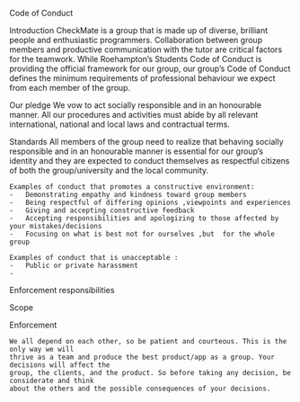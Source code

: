 Code of Conduct

Introduction
	CheckMate is a group that is made up of diverse, brilliant people and enthusiastic 
	programmers. Collaboration between group members and productive communication with the 
	tutor are critical factors for the teamwork. While Roehampton’s Students Code of Conduct 
	is providing the official framework for our group, our group’s Code of Conduct defines 
	the minimum requirements of professional behaviour we expect from each member of the group.

Our pledge
	We vow to act socially responsible and in an honourable manner. 
	All our procedures and activities must abide by all relevant international, national 
	and local laws and contractual terms.

Standards
 	All members of the group need to realize that behaving socially responsible and in
	an honourable manner is essential for our group’s identity and they are expected to conduct 
	themselves as respectful citizens of both the group/university and the local community.
	
	Examples of conduct that promotes a constructive environment:
	-	Demonstrating empathy and kindness toward group members
	-	Being respectful of differing opinions ,viewpoints and experiences
	-	Giving and accepting constructive feedback 
	-	Accepting responsibilities and apologizing to those affected by your mistakes/decisions
	-	Focusing on what is best not for ourselves ,but  for the whole group
	
	Examples of conduct that is unacceptable :
	-	Public or private harassment
	-
	
Enforcement responsibilities

Scope

Enforcement

	We all depend on each other, so be patient and courteous. This is the only way we will 
	thrive as a team and produce the best product/app as a group. Your decisions will affect the 
	group, the clients, and the product. So before taking any decision, be considerate and think 
	about the others and the possible consequences of your decisions.

